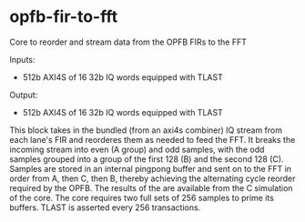 # opfb-fir-to-fft
Core to reorder and stream data from the OPFB FIRs to the FFT

Inputs: 
- 512b AXI4S of 16 32b IQ words equipped with TLAST

Output: 
- 512b AXI4S of 16 32b IQ words equipped with TLAST

This block takes in the bundled (from an axi4s combiner) IQ stream from each lane's FIR and reorderes them as needed to feed the FFT. It breaks the incoming stream into even (A group) and odd samples, with the odd samples grouped into a group of the first 128 (B) and the second 128 (C). Samples are stored in an internal pingpong buffer and sent on to the FFT in order from A, then C, then B, thereby achieving the alternating cycle reorder required by the OPFB. The results of the are available from the C simulation of the core. The core requires two full sets of 256 samples to prime its buffers. TLAST is asserted every 256 transactions.
